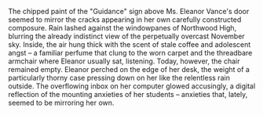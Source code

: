 The chipped paint of the "Guidance" sign above Ms. Eleanor Vance's door seemed to mirror the cracks appearing in her own carefully constructed composure.  Rain lashed against the windowpanes of Northwood High, blurring the already indistinct view of the perpetually overcast November sky.  Inside, the air hung thick with the scent of stale coffee and adolescent angst – a familiar perfume that clung to the worn carpet and the threadbare armchair where Eleanor usually sat, listening.  Today, however, the chair remained empty.  Eleanor perched on the edge of her desk, the weight of a particularly thorny case pressing down on her like the relentless rain outside.  The overflowing inbox on her computer glowed accusingly, a digital reflection of the mounting anxieties of her students – anxieties that, lately, seemed to be mirroring her own.
